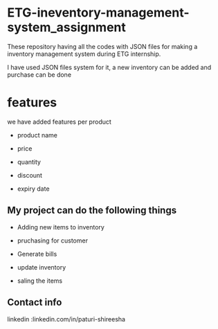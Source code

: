 # ETG-ineventory-management-system_assignment
These repository having all the codes with JSON files for making a inventory management system during ETG internship.

I have used JSON files system for it, a new inventory can be added and purchase can be done

# features

we have added  features per product

* product name

* price

* quantity

* discount

* expiry date

## My project can do the following things

* Adding new items to inventory

* pruchasing for customer

* Generate bills

* update inventory

* saling the items

## Contact info
linkedin :linkedin.com/in/paturi-shireesha 
